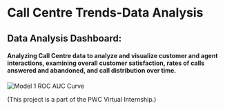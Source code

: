 # Call Centre Trends-Data Analysis

## Data Analysis Dashboard:
#### Analyzing Call Centre data to analyze and visualize customer and agent interactions, examining overall customer satisfaction, rates of calls answered and abandoned, and call distribution over time.


![Model 1 ROC AUC Curve](https://imgur.com/tuh9XjL.png)

(This project is a part of the PWC Virtual Internship.)
